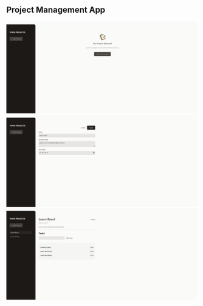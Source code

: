 ## Project Management App

<img src="./src/assets/preview 1.png" alt="demo" width='840' />
<img src="./src/assets/preview 2.png" alt="demo" width='840' />
<img src="./src/assets/preview 3.png" alt="demo" width='840' />
